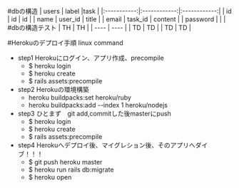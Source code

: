 #dbの構造
| users    | label      |task         |
|:-----------:|:------------:|:------------:|
| id      | id      | id      |
| name     | user_id      | title       |
| email  | task_id    | content   |
| password |    |        |
#dbの構造テスト
|  TH  |  TH  |
| ---- | ---- |
|  TD  |  TD  |
|  TD  |  TD  |

#Herokuのデプロイ手順 linux command
- step1 Herokuにログイン、アプリ作成、precompile
  - $ heroku login
  - $ heroku create
  - $ rails assets:precompile
- step2 Herokuの環境構築
  - heroku buildpacks:set heroku/ruby
  - heroku buildpacks:add --index 1 heroku/nodejs
- step3 ひとまず　git add,commitした後masterにpush
  - $ heroku login
  - $ heroku create
  - $ rails assets:precompile
- step4 Herokuへデプロイ後、マイグレション後、そのアプリへダイブ！！！
  - $ git push heroku master
  - $ heroku run rails db:migrate
  - $ heroku open
